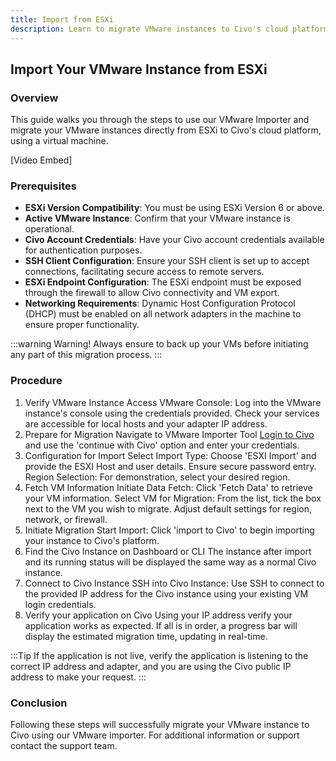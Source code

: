 ```yaml
---
title: Import from ESXi
description: Learn to migrate VMware instances to Civo's cloud platform using a virtual machine from ESXi. Step-by-step guide covers prerequisites to post-migration steps.
---
```


<head>
  <title>Import Your VMware Instances from ESXi | Civo Documentation</title>
</head>

## Import Your VMware Instance from ESXi

### Overview

This guide walks you through the steps to use our VMware Importer and migrate your VMware instances directly from ESXi to Civo's cloud platform, using a virtual machine. 

[Video Embed]

### Prerequisites

- **ESXi Version Compatibility**: You must be using ESXi Version 6 or above. 
- **Active VMware Instance**: Confirm that your VMware instance is operational.
- **Civo Account Credentials**: Have your Civo account credentials available for authentication purposes.
- **SSH Client Configuration**: Ensure your SSH client is set up to accept connections, facilitating secure access to remote servers.
- **ESXi Endpoint Configuration**: The ESXi endpoint must be exposed through the firewall to allow Civo connectivity and VM export.
- **Networking Requirements**: Dynamic Host Configuration Protocol (DHCP) must be enabled on all network adapters in the machine to ensure proper functionality.

:::warning
Warning! Always ensure to back up your VMs before initiating any part of this migration process.
:::

### Procedure

1. Verify VMware Instance
Access VMware Console: Log into the VMware instance's console using the credentials provided.
Check your services are accessible for local hosts and your adapter IP address. 
2. Prepare for Migration
Navigate to VMware Importer Tool
[Login to Civo](https://dashboard.civo.com/login) and use the 'continue with Civo' option and enter your credentials.
3. Configuration for Import
Select Import Type: Choose 'ESXI Import' and provide the ESXI Host and user details. Ensure secure password entry.
Region Selection: For demonstration, select your desired region.
4. Fetch VM Information
Initiate Data Fetch: Click 'Fetch Data' to retrieve your VM information.
Select VM for Migration: From the list, tick the box next to the VM you wish to migrate. Adjust default settings for region, network, or firewall.
5. Initiate Migration
Start Import: Click 'import to Civo' to begin importing your instance to Civo's platform.
6. Find the Civo Instance on Dashboard or CLI
The instance after import and its running status will be displayed the same way as a normal Civo instance.
7. Connect to Civo Instance
SSH into Civo Instance: Use SSH to connect to the provided IP address for the Civo instance using your existing VM login credentials.
8. Verify your application on Civo
Using your IP address verify your application works as expected. If all is in order, a progress bar will display the estimated migration time, updating in real-time.

:::Tip
If the application is not live, verify the application is listening to the correct IP address and adapter, and you are using the Civo public IP address to make your request. 
:::

### Conclusion
Following these steps will successfully migrate your VMware instance to Civo using our VMware importer. For additional information or support contact the support team.

